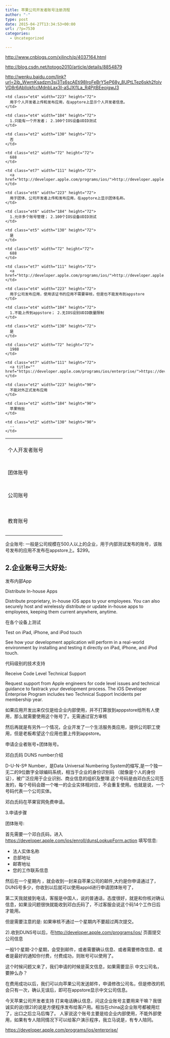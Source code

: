 ```yaml
---
title: 苹果公司开发者账号注册流程
author: "-"
type: post
date: 2015-04-27T13:34:53+00:00
url: /?p=7530
categories:
  - Uncategorized

---
```

http://www.cnblogs.com/xilinch/p/4037164.html

http://blog.csdn.net/totogo2010/article/details/8854879

http://wenku.baidu.com/link?url=2ib_WwmKsadzm3sj3Ts6scAEti98IroFeBrY5eP68y_8UPtLTez6skh2folvVD8r6AbIlokfccMdnbLax3I-aSJXl1La_R4PjtBEeoigwJ3

<table>
  <tr>
    <td class="et2" width="165" height="72">
      个人开发者账号
    </td>
    
    <td class="et4" width="223" height="72">
      用于个人开发者上传和发布应用，在apptore上显示个人开发者信息。
    </td>
    
    <td class="et4" width="184" height="72">
      1.只能有一个开发者； 2.100个IOS设备UDID测试
    </td>
    
    <td class="et2" width="130" height="72">
      否
    </td>
    
    <td class="et2" width="72" height="72">
      688
    </td>
    
    <td class="et7" width="111" height="72">
      <a href="http://developer.apple.com/programs/ios/">http://developer.apple.com/programs/ios/</a>
    </td>
  </tr>
  
  <tr>
    <td class="et5" width="165" height="72">
      团体账号
    </td>
    
    <td class="et6" width="223" height="72">
      用于团体、公司开发者上传和发布应用，在apptore上显示团体名称。
    </td>
    
    <td class="et6" width="184" height="72">
      1.允许多个账号管理； 2.100个IOS设备UDID测试
    </td>
    
    <td class="et5" width="130" height="72">
      是
    </td>
    
    <td class="et5" width="72" height="72">
      688
    </td>
    
    <td class="et7" width="111" height="72">
      <a href="http://developer.apple.com/programs/ios/">http://developer.apple.com/programs/ios/</a>
    </td>
  </tr>
  
  <tr>
    <td class="et2" width="165" height="72">
      公司账号
    </td>
    
    <td class="et4" width="223" height="72">
      用于公司发布应用，使用该证书的应用不需要审核，但是也不能发布到appstore
    </td>
    
    <td class="et4" width="184" height="72">
      1.不能上传到appstore； 2.无IOS设别UDID数量限制
    </td>
    
    <td class="et2" width="130" height="72">
      是
    </td>
    
    <td class="et2" width="72" height="72">
      1988
    </td>
    
    <td class="et7" width="111" height="72">
      <a title="" href="https://developer.apple.com/programs/ios/enterprise/">https://developer.apple.com/programs/ios/enterprise/</a>
    </td>
  </tr>
  
  <tr>
    <td class="et2" width="165" height="90">
      教育账号
    </td>
    
    <td class="et2" width="223" height="90">
      不能对外正式发布应用
    </td>
    
    <td class="et2" width="184" height="90">
      苹果特批
    </td>
    
    <td class="et2" width="130" height="90">
      --
    </td>
  </tr>
</table>

企业账号: 一般是公司规模在500人以上的企业，用于内部测试发布的账号，该账号发布的应用不发布在appstore上。$299。

## 2.企业账号三大好处: 

发布内部App

Distribute In-house Apps
  
Distribute proprietary, in-house iOS apps to your employees. You can also securely host and wirelessly distribute or update in-house apps to employees, keeping them current anywhere, anytime.

在各个设备上测试

Test on iPad, iPhone, and iPod touch
  
See how your development application will perform in a real-world environment by installing and testing it directly on iPad, iPhone, and iPod touch.

代码级别的技术支持

Receive Code Level Technical Support
  
Request support from Apple engineers for code level issues and technical guidance to fastrack your development process. The iOS Developer Enterprise Program includes two Technical Support Incidents per membership year.


如果应用开发出来仅仅是给企业内部使用，并不打算放到apppstore给所有人使用，那么就需要使用这个账号了。无需通过官方审核

然后再就是有另外一个情况，企业开发了一个生活服务类应用，提供公司职工使用，但是老板希望这个应用也要上传到appstore。

申请企业者账号+团体账号。


邓白氏码 DUNS number介绍

D-U-N-S&reg; Number，是Data Universal Numbering System的缩写,是一个独一无二的9位数字全球编码系统，相当于企业的身份识别码 （就像是个人的身份证），被广泛应用于企业识别、商业信息的组织及整理.这个号码是由邓白氏公司签发的，每个号码会跟一个唯一的企业实体相对应，不会重复使用。也就是说，一个号码代表一个公司实体。

邓白氏码在苹果官网免费申请。

3.申请步骤

团体账号: 

首先需要一个邓白氏码，进入<a href="https://developer.apple.com/ios/enroll/dunsLookupForm.action" target="_blank">https://developer.apple.com/ios/enroll/dunsLookupForm.action</a> 填写信息: 


  * 法人实体名称
  * 总部地址
  * 邮寄地址
  * 您的工作联系信息

然后在一个星期内 ，就会收到一封来自苹果公司的邮件,大约是你申请通过了，DUNS号多少，你收到以后就可以使用appid进行申请团体账号了，

第二天我就接到电话，客服是中国人，说的普通话，态度很好，就是和你核对确认信息，如果没问题很快就能收到邓白氏码了，不过客服会说这个码14个工作日后才能用。

但是需要注意的是: 如果审核不通过一个星期内不要超过两次提交。

2).收到DUNS号以后，在<http://developer.apple.com/programs/ios/> 页面提交公司信息

一般1个星期-2个星期，会受到邮件，或者需要确认信息、或者需要修改信息、或者是最好的通知你付费，付费成功，则账号可以使用了。

这个时候问题又来了，我们申请的时候是英文信息，如果需要显示 中文公司名，要肿么办？

在费用成功以后，我们可以向苹果公司发送邮件，申请修改公司名，但是修改的机会只有一次，确认无误后，即可在appstore显示中文公司信息。

今天苹果公司开发者支持 打来电话确认信息，问这企业账号主要用来干嘛？我很诚实的说(很2)的说是方便程序发布给客户用。相当在china这企业账号都被用烂了，出口之后立马后悔了。 人家说这个账号主要是给企业内部使用，不能外部使用，如果有专人陪同情况下可以给客户演示程序，我立马说是，有专人陪同。


https://developer.apple.com/programs/ios/enterprise/
